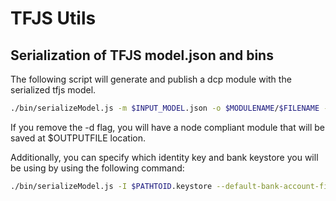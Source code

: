 # TFJS Utils


## Serialization of TFJS model.json and bins

The following script will generate and publish a dcp module with the serialized tfjs model. 
```bash
./bin/serializeModel.js -m $INPUT_MODEL.json -o $MODULENAME/$FILENAME -d
```
If you remove the -d flag, you will have a node compliant module that will be saved at $OUTPUTFILE location.

Additionally, you can specify which identity key and bank keystore you will be using by using the following command:

```bash
./bin/serializeModel.js -I $PATHTOID.keystore --default-bank-account-file $PATHTOBANKACCOUNT.keystore -m $INPUT_MODEL.json -o $OUTPUTFILE.js/$MODULENAME -d
```

